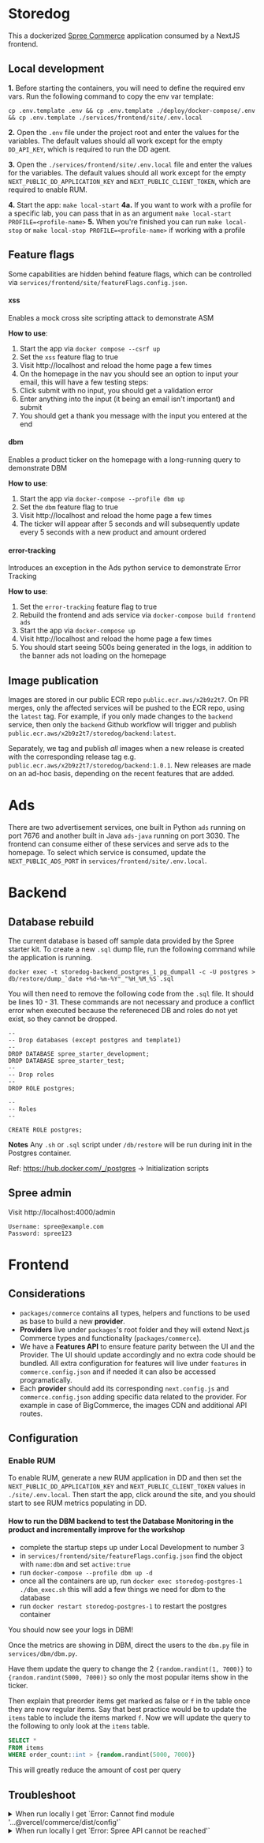 # Storedog

This a dockerized [Spree Commerce](https://spreecommerce.org) application consumed by a NextJS frontend.

## Local development

**1.** Before starting the containers, you will need to define the required env vars. Run the following command to copy the env var template:

`cp .env.template .env && cp .env.template ./deploy/docker-compose/.env && cp .env.template ./services/frontend/site/.env.local`

**2.**
Open the `.env` file under the project root and enter the values for the variables. The default values should all work except for the empty `DD_API_KEY`, which is required to run the DD agent.

**3.**
Open the `./services/frontend/site/.env.local` file and enter the values for the variables. The default values should all work except for the empty `NEXT_PUBLIC_DD_APPLICATION_KEY` and `NEXT_PUBLIC_CLIENT_TOKEN`, which are required to enable RUM.

**4.** Start the app: `make local-start`
    **4a.** If you want to work with a profile for a specific lab, you can pass that in as an argument `make local-start PROFILE=<profile-name>`
**5.** When you're finished you can run `make local-stop` or `make local-stop PROFILE=<profile-name>` if working with a profile

## Feature flags
Some capabilities are hidden behind feature flags, which can be controlled via `services/frontend/site/featureFlags.config.json`. 

#### xss
Enables a mock cross site scripting attack to demonstrate ASM

**How to use**: 
1. Start the app via `docker compose --csrf up`
2. Set the `xss` feature flag to true
3. Visit http://localhost and reload the home page a few times
4. On the homepage in the nav you should see an option to input your email, this will have a few testing steps:
5. Click submit with no input, you should get a validation error
6. Enter anything into the input (it being an email isn't important) and submit
7. You should get a thank you message with the input you entered at the end

#### dbm 
Enables a product ticker on the homepage with a long-running query to demonstrate DBM

**How to use**:
1. Start the app via `docker-compose --profile dbm up`
2. Set the `dbm` feature flag to true
3. Visit http://localhost and reload the home page a few times
4. The ticker will appear after 5 seconds and will subsequently update every 5 seconds with a new product and amount ordered


#### error-tracking 
Introduces an exception in the Ads python service to demonstrate Error Tracking

**How to use**:

1. Set the `error-tracking` feature flag to true
2. Rebuild the frontend and ads service via `docker-compose build frontend ads`
3. Start the app via `docker-compose up`
4. Visit http://localhost and reload the home page a few times
5. You should start seeing 500s being generated in the logs, in addition to the banner ads not loading on the homepage

## Image publication
Images are stored in our public ECR repo `public.ecr.aws/x2b9z2t7`. On PR merges, only the affected services will be pushed to the ECR repo, using the `latest` tag. For example, if you only made changes to the `backend` service, then only the `backend` Github workflow will trigger and publish `public.ecr.aws/x2b9z2t7/storedog/backend:latest`. 

Separately, we tag and publish *all* images when a new release is created with the corresponding release tag e.g. `public.ecr.aws/x2b9z2t7/storedog/backend:1.0.1`. New releases are made on an ad-hoc basis, depending on the recent features that are added.

# Ads
There are two advertisement services, one built in Python `ads` running on port 7676 and another built in Java `ads-java` running on port 3030. The frontend can consume either of these services and serve ads to the homepage. To select which service is consumed, update the `NEXT_PUBLIC_ADS_PORT` in `services/frontend/site/.env.local`.

# Backend
## Database rebuild

The current database is based off sample data provided by the Spree starter kit. To create a new `.sql` dump file, run the following command while the application is running.

```
docker exec -t storedog-backend_postgres_1 pg_dumpall -c -U postgres > db/restore/dump_`date +%d-%m-%Y"_"%H_%M_%S`.sql
```

You will then need to remove the following code from the `.sql` file. It should be lines 10 - 31. These commands are not necessary and produce a conflict error when executed because the refereneced DB and roles do not yet exist, so they cannot be dropped.

```
--
-- Drop databases (except postgres and template1)
--
DROP DATABASE spree_starter_development;
DROP DATABASE spree_starter_test;
--
-- Drop roles
--
DROP ROLE postgres;

--
-- Roles
--

CREATE ROLE postgres;
```

**Notes**
Any `.sh` or `.sql` script under `/db/restore` will be run during init in the Postgres container.

Ref: https://hub.docker.com/_/postgres -> Initialization scripts

## Spree admin

Visit http://localhost:4000/admin

```
Username: spree@example.com
Password: spree123
```

# Frontend

## Considerations

- `packages/commerce` contains all types, helpers and functions to be used as base to build a new **provider**.
- **Providers** live under `packages`'s root folder and they will extend Next.js Commerce types and functionality (`packages/commerce`).
- We have a **Features API** to ensure feature parity between the UI and the Provider. The UI should update accordingly and no extra code should be bundled. All extra configuration for features will live under `features` in `commerce.config.json` and if needed it can also be accessed programatically.
- Each **provider** should add its corresponding `next.config.js` and `commerce.config.json` adding specific data related to the provider. For example in case of BigCommerce, the images CDN and additional API routes.

## Configuration

### Enable RUM

To enable RUM, generate a new RUM application in DD and then set the `NEXT_PUBLIC_DD_APPLICATION_KEY` and `NEXT_PUBLIC_CLIENT_TOKEN` values in `./site/.env.local`. Then start the app, click around the site, and you should start to see RUM metrics populating in DD.

#### How to run the DBM backend to test the Database Monitoring in the product and incrementally improve for the workshop

- complete the startup steps up under Local Development to number 3
- in `services/frontend/site/featureFlags.config.json` find the object with `name:dbm` and set `active:true`
- run `docker-compose --profile dbm up -d`
- once all the containers are up, run `docker exec storedog-postgres-1 ./dbm_exec.sh` this will add a few things we need for dbm to the database
- run `docker restart storedog-postgres-1` to restart the postgres container

You should now see your logs in DBM!

Once the metrics are showing in DBM, direct the users to the `dbm.py` file in `services/dbm/dbm.py`.

Have them update the query to change the 2 `{random.randint(1, 7000)}` to `{random.randint(5000, 7000)}` so only the most popular items show in the ticker.

Then explain that preorder items get marked as false or `f` in the table once they are now regular items. Say that best practice would be to update the `items` table to include the items marked `f`. Now we will update the query to the following to only look at the `items` table.

```sql
SELECT *
FROM items
WHERE order_count::int > {random.randint(5000, 7000)}
```

This will greatly reduce the amount of cost per query

## Troubleshoot

<details>
<summary>When run locally I get `Error: Cannot find module '...@vercel/commerce/dist/config'`</summary>

```bash
commerce/site
❯ yarn dev
yarn run v1.22.17
$ next dev
ready - started server on 0.0.0.0:3000, url: http://localhost:3000
info  - Loaded env from /commerce/site/.env.local
error - Failed to load next.config.js, see more info here https://nextjs.org/docs/messages/next-config-error
Error: Cannot find module '/Users/dom/work/vercel/commerce/node_modules/@vercel/commerce/dist/config.cjs'
    at createEsmNotFoundErr (node:internal/modules/cjs/loader:960:15)
    at finalizeEsmResolution (node:internal/modules/cjs/loader:953:15)
    at resolveExports (node:internal/modules/cjs/loader:482:14)
    at Function.Module._findPath (node:internal/modules/cjs/loader:522:31)
    at Function.Module._resolveFilename (node:internal/modules/cjs/loader:919:27)
    at Function.mod._resolveFilename (/Users/dom/work/vercel/commerce/node_modules/next/dist/build/webpack/require-hook.js:179:28)
    at Function.Module._load (node:internal/modules/cjs/loader:778:27)
    at Module.require (node:internal/modules/cjs/loader:1005:19)
    at require (node:internal/modules/cjs/helpers:102:18)
    at Object.<anonymous> (/Users/dom/work/vercel/commerce/site/commerce-config.js:9:14) {
  code: 'MODULE_NOT_FOUND',
  path: '/Users/dom/work/vercel/commerce/node_modules/@vercel/commerce/package.json'
}
error Command failed with exit code 1.
info Visit https://yarnpkg.com/en/docs/cli/run for documentation about this command.
```

The error usually occurs when running yarn dev inside of the `/site/` folder after installing a fresh repository.

In order to fix this, run `yarn dev` in the monorepo root folder first.

> Using `yarn dev` from the root is recommended for developing, which will run watch mode on all packages.

</details>

<details>
<summary>When run locally I get `Error: Spree API cannot be reached'`</summary>

The error usually occurs when the backend containers are not yet fully healthy, but the frontend has already started making API requests.

In the docker logs output for storedog-backend, check to see if the backend has fully started. You should see the following log for the `web` container:
```
web_1       | [1] * Listening on http://0.0.0.0:4000
```

</details>